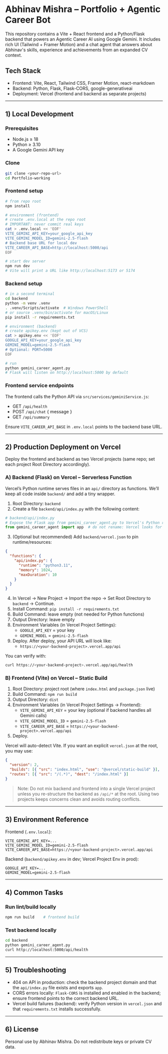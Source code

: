 # Abhinav Mishra – Portfolio + Agentic Career Bot

This repository contains a Vite + React frontend and a Python/Flask backend that powers an Agentic Career AI using Google Gemini. It includes rich UI (Tailwind + Framer Motion) and a chat agent that answers about Abhinav's skills, experience and achievements from an expanded CV context.

## Tech Stack
- Frontend: Vite, React, Tailwind CSS, Framer Motion, react-markdown
- Backend: Python, Flask, Flask-CORS, google-generativeai
- Deployment: Vercel (frontend and backend as separate projects)

---

## 1) Local Development

### Prerequisites
- Node.js ≥ 18
- Python ≥ 3.10
- A Google Gemini API key

### Clone
```bash
git clone <your-repo-url>
cd Portfolio-working
```

### Frontend setup
```bash
# from repo root
npm install

# environment (frontend)
# create .env.local at the repo root
# IMPORTANT: never commit real keys
cat > .env.local << 'EOF'
VITE_GEMINI_API_KEY=your_google_api_key
VITE_GEMINI_MODEL_ID=gemini-2.5-flash
# Backend base URL for local dev
VITE_CAREER_API_BASE=http://localhost:5000/api
EOF

# start dev server
npm run dev
# Vite will print a URL like http://localhost:5173 or 5174
```

### Backend setup
```bash
# in a second terminal
cd backend
python -m venv .venv
. .venv/Scripts/activate  # Windows PowerShell
# or source .venv/bin/activate for macOS/Linux
pip install -r requirements.txt

# environment (backend)
# create apikey.env (kept out of VCS)
cat > apikey.env << 'EOF'
GOOGLE_API_KEY=your_google_api_key
GEMINI_MODEL=gemini-2.5-flash
# Optional: PORT=5000
EOF

# run
python gemini_career_agent.py
# Flask will listen on http://localhost:5000 by default
```

### Frontend service endpoints
The frontend calls the Python API via `src/services/geminiService.js`:
- GET `/api/health`
- POST `/api/chat`  { message }
- GET `/api/summary`

Ensure `VITE_CAREER_API_BASE` in `.env.local` points to the backend base URL.

---

## 2) Production Deployment on Vercel
Deploy the frontend and backend as two Vercel projects (same repo; set each project Root Directory accordingly).

### A) Backend (Flask) on Vercel – Serverless Function
Vercel’s Python runtime serves files in an `api/` directory as functions. We’ll keep all code inside `backend/` and add a tiny wrapper.

1. Root Directory: `backend`
2. Create a file `backend/api/index.py` with the following content:
```python
# backend/api/index.py
# Expose the Flask app from gemini_career_agent.py to Vercel's Python runtime
from gemini_career_agent import app  # do not rename: Vercel looks for variable named "app"
```
3. (Optional but recommended) Add `backend/vercel.json` to pin runtime/resources:
```json
{
  "functions": {
    "api/index.py": {
      "runtime": "python3.11",
      "memory": 1024,
      "maxDuration": 10
    }
  }
}
```
4. In Vercel → New Project → Import the repo → Set Root Directory to `backend` → Continue.
5. Install Command: `pip install -r requirements.txt`
6. Build Command: leave empty (not needed for Python functions)
7. Output Directory: leave empty
8. Environment Variables (in Vercel Project Settings):
   - `GOOGLE_API_KEY` = your key
   - `GEMINI_MODEL` = `gemini-2.5-flash`
9. Deploy. After deploy, your API URL will look like:
   - `https://<your-backend-project>.vercel.app/api`

You can verify with:
```bash
curl https://<your-backend-project>.vercel.app/api/health
```

### B) Frontend (Vite) on Vercel – Static Build
1. Root Directory: project root (where `index.html` and `package.json` live)
2. Build Command: `npm run build`
3. Output Directory: `dist`
4. Environment Variables (in Vercel Project Settings → Frontend):
   - `VITE_GEMINI_API_KEY` = your key (optional if backend handles all Gemini calls)
   - `VITE_GEMINI_MODEL_ID` = `gemini-2.5-flash`
   - `VITE_CAREER_API_BASE` = `https://<your-backend-project>.vercel.app/api`
5. Deploy.

Vercel will auto-detect Vite. If you want an explicit `vercel.json` at the root, you may use:
```json
{
  "version": 2,
  "builds": [{ "src": "index.html", "use": "@vercel/static-build" }],
  "routes": [{ "src": "/(.*)", "dest": "/index.html" }]
}
```

> Note: Do not mix backend and frontend into a single Vercel project unless you re-structure the backend as `/api/*` at the root. Using two projects keeps concerns clean and avoids routing conflicts.

---

## 3) Environment Reference

Frontend (`.env.local`):
```
VITE_GEMINI_API_KEY=...
VITE_GEMINI_MODEL_ID=gemini-2.5-flash
VITE_CAREER_API_BASE=https://<your-backend-project>.vercel.app/api
```

Backend (`backend/apikey.env` in dev; Vercel Project Env in prod):
```
GOOGLE_API_KEY=...
GEMINI_MODEL=gemini-2.5-flash
```

---

## 4) Common Tasks

### Run lint/build locally
```bash
npm run build    # frontend build
```

### Test backend locally
```bash
cd backend
python gemini_career_agent.py
curl http://localhost:5000/api/health
```

---

## 5) Troubleshooting
- 404 on API in production: check the backend project domain and that the `api/index.py` file exists and exports `app`.
- CORS errors locally: `Flask-CORS` is installed and enabled in the backend; ensure frontend points to the correct backend URL.
- Vercel build failures (backend): verify Python version in `vercel.json` and that `requirements.txt` installs successfully.

---

## 6) License
Personal use by Abhinav Mishra. Do not redistribute keys or private CV data.
